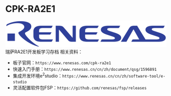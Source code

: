 # CPK-RA2E1
[![Logo](https://github.com/WuShFeng/CPK-RA2E1/blob/main/Renesas_Electronics_logo.svg)]()
瑞萨RA2E1开发板学习存档
相关资料：
* 板子官网：`https://www.renesas.com/cpk-ra2e1`
* 快速入门手册：`https://www.renesas.cn/cn/zh/document/qsg/1596891`
* 集成开发环境e<sup>2</sup>studio：`https://www.renesas.cn/cn/zh/software-tool/e-studio`
* 灵活配置软件包FSP：`https://github.com/renesas/fsp/releases`
